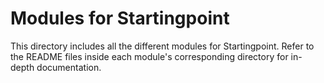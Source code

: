 # Modules for Startingpoint

This directory includes all the different modules for Startingpoint. Refer to the README files inside each module's corresponding directory for in-depth documentation.